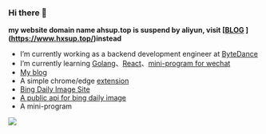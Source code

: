 ### Hi there 👋
**my website domain name ahsup.top is suspend by aliyun, visit [[BLOG](www.hxsup.top) ](https://www.hxsup.top/)instead**

- I’m currently working as a backend development engineer at [ByteDance](https://www.bytedance.com/)
- I’m currently learning [Golang](https://go.dev/)、[React](https://reactjs.org/)、[mini-program for wechat](https://developers.weixin.qq.com/minigame/dev/guide/)
- [My blog](https://ahsup.top/)
- A simple chrome/edge [extension](https://github.com/hTangle/preview-tab)
- [Bing Daily Image Site](https://bing.ahsup.top/)
- [A public api for bing daily image](https://www.ahsup.top/post/bing/)
- A mini-program
  
![](https://image.ahsup.top/mini-bing.png)

